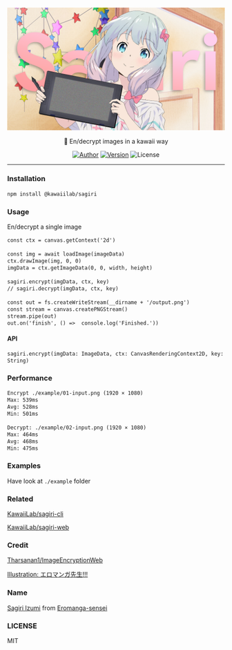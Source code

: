 <p align="center">
  <img width="600" src="example/01-input.png">
</p>

<p align="center">🔑 En/decrypt images in a kawaii way</p>

<p align="center">
<a href="https://lyn.moe"><img alt="Author" src="https://img.shields.io/badge/Author-Lyn-blue.svg?style=for-the-badge"/></a>
<a href="https://www.npmjs.com/package/@kawaiiLab/sagiri"><img alt="Version" src="https://img.shields.io/npm/v/@kawaiilab/sagiri.svg?style=for-the-badge"/></a>
<img alt="License" src="https://img.shields.io/github/license
/@kawaiilab/sagiri.svg?style=for-the-badge"/>
</p>

***

### Installation

```bash
npm install @kawaiilab/sagiri
```

### Usage

En/decrypt a single image

```node
const ctx = canvas.getContext('2d')

const img = await loadImage(imageData)
ctx.drawImage(img, 0, 0)
imgData = ctx.getImageData(0, 0, width, height)

sagiri.encrypt(imgData, ctx, key)
// sagiri.decrypt(imgData, ctx, key)

const out = fs.createWriteStream(__dirname + '/output.png')
const stream = canvas.createPNGStream()
stream.pipe(out)
out.on('finish', () =>  console.log('Finished.'))
```

#### API

```node
sagiri.encrypt(imgData: ImageData, ctx: CanvasRenderingContext2D, key: String)
```

### Performance

```
Encrypt ./example/01-input.png (1920 × 1080)
Max: 539ms
Avg: 528ms
Min: 501ms

Decrypt: ./example/02-input.png (1920 × 1080)
Max: 464ms
Avg: 468ms
Min: 475ms
```

### Examples

Have look at `./example` folder

### Related

[KawaiiLab/sagiri-cli](https://github.com/KawaiiLab/sagiri-cli)

[KawaiiLab/sagiri-web](https://github.com/KawaiiLab/sagiri-web)

### Credit

[Tharsanan1/ImageEncryptionWeb](https://github.com/Tharsanan1/ImageEncryptionWeb)

[Illustration: エロマンガ先生!!!](https://www.pixiv.net/artworks/62494753)

### Name

[Sagiri Izumi](https://myanimelist.net/character/100993/Sagiri_Izumi) from [Eromanga-sensei](https://myanimelist.net/anime/32901/Eromanga-sensei?q=Eromanga-sensei&cat=anime)

### LICENSE

MIT